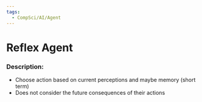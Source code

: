 ```yaml
---
tags:
  - CompSci/AI/Agent
---
```

# Reflex Agent
### Description:
- Choose action based on current perceptions and maybe memory (short term)
- Does not consider the future consequences of their actions